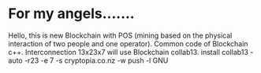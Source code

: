 # For my angels.......
Hello, this is new Blockchain with POS (mining based on the physical interaction of two people and one operator). 
Common code of Blockchain c++. Interconnection 13x23x7 will use Blockchain collab13. 
install collab13 -auto -r23 -e 7 -s cryptopia.co.nz -w push -l GNU

